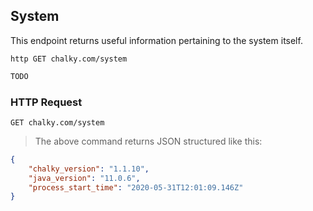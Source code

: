 ## System
This endpoint returns useful information pertaining to the system itself.
 
```shell
http GET chalky.com/system
```

```javascript
TODO
```

### HTTP Request

`GET chalky.com/system`

> The above command returns JSON structured like this:

```json
{
    "chalky_version": "1.1.10",
    "java_version": "11.0.6",
    "process_start_time": "2020-05-31T12:01:09.146Z"
}
```
